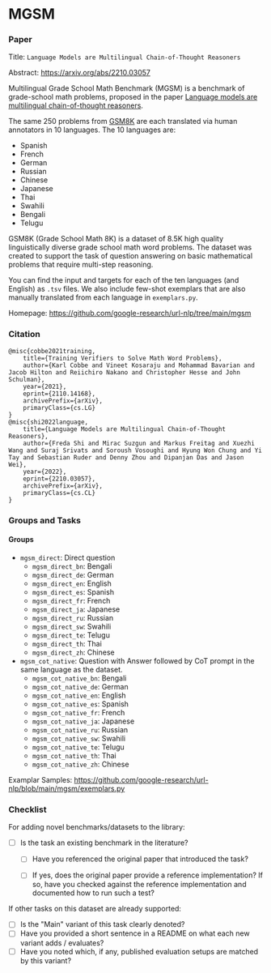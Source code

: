 # MGSM

### Paper

Title: `Language Models are Multilingual Chain-of-Thought Reasoners`

Abstract: https://arxiv.org/abs/2210.03057

Multilingual Grade School Math Benchmark (MGSM) is a benchmark of grade-school math problems, proposed in the paper [Language models are multilingual chain-of-thought reasoners](http://arxiv.org/abs/2210.03057).

The same 250 problems from [GSM8K](https://arxiv.org/abs/2110.14168) are each translated via human annotators in 10 languages. The 10 languages are:
- Spanish
- French
- German
- Russian
- Chinese
- Japanese
- Thai
- Swahili
- Bengali
- Telugu

GSM8K (Grade School Math 8K) is a dataset of 8.5K high quality linguistically diverse grade school math word problems. The dataset was created to support the task of question answering on basic mathematical problems that require multi-step reasoning.

You can find the input and targets for each of the ten languages (and English) as `.tsv` files.
We also include few-shot exemplars that are also manually translated from each language in `exemplars.py`.

Homepage: https://github.com/google-research/url-nlp/tree/main/mgsm


### Citation

```
@misc{cobbe2021training,
    title={Training Verifiers to Solve Math Word Problems},
    author={Karl Cobbe and Vineet Kosaraju and Mohammad Bavarian and Jacob Hilton and Reiichiro Nakano and Christopher Hesse and John Schulman},
    year={2021},
    eprint={2110.14168},
    archivePrefix={arXiv},
    primaryClass={cs.LG}
}
@misc{shi2022language,
    title={Language Models are Multilingual Chain-of-Thought Reasoners},
    author={Freda Shi and Mirac Suzgun and Markus Freitag and Xuezhi Wang and Suraj Srivats and Soroush Vosoughi and Hyung Won Chung and Yi Tay and Sebastian Ruder and Denny Zhou and Dipanjan Das and Jason Wei},
    year={2022},
    eprint={2210.03057},
    archivePrefix={arXiv},
    primaryClass={cs.CL}
}
```

### Groups and Tasks

#### Groups

* `mgsm_direct`: Direct question
  * `mgsm_direct_bn`: Bengali
  * `mgsm_direct_de`: German
  * `mgsm_direct_en`: English
  * `mgsm_direct_es`: Spanish
  * `mgsm_direct_fr`: French
  * `mgsm_direct_ja`: Japanese
  * `mgsm_direct_ru`: Russian
  * `mgsm_direct_sw`: Swahili
  * `mgsm_direct_te`: Telugu
  * `mgsm_direct_th`: Thai
  * `mgsm_direct_zh`: Chinese
* `mgsm_cot_native`: Question with Answer followed by CoT prompt in the same language as the dataset.
  * `mgsm_cot_native_bn`: Bengali
  * `mgsm_cot_native_de`: German
  * `mgsm_cot_native_en`: English
  * `mgsm_cot_native_es`: Spanish
  * `mgsm_cot_native_fr`: French
  * `mgsm_cot_native_ja`: Japanese
  * `mgsm_cot_native_ru`: Russian
  * `mgsm_cot_native_sw`: Swahili
  * `mgsm_cot_native_te`: Telugu
  * `mgsm_cot_native_th`: Thai
  * `mgsm_cot_native_zh`: Chinese

Examplar Samples: https://github.com/google-research/url-nlp/blob/main/mgsm/exemplars.py

### Checklist

For adding novel benchmarks/datasets to the library:
* [ ] Is the task an existing benchmark in the literature?
  * [ ] Have you referenced the original paper that introduced the task?
  * [ ] If yes, does the original paper provide a reference implementation? If so, have you checked against the reference implementation and documented how to run such a test?


If other tasks on this dataset are already supported:
* [ ] Is the "Main" variant of this task clearly denoted?
* [ ] Have you provided a short sentence in a README on what each new variant adds / evaluates?
* [ ] Have you noted which, if any, published evaluation setups are matched by this variant?
